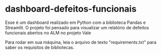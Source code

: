 # dashboard-defeitos-funcionais
Esse é um dashboard realizado em Python com a biblioteca Pandas e Streamlit. O projeto foi pensado para visualizar um relatório de defeitos funcionais abertos no ALM no projeto Vale

Para rodar em sua máquina, leia o arquivo de texto "requirements.txt" para saber os requisitos de bibliotecas. 
